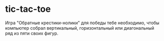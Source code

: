 # tic-tac-toe
Игра "Обратные крестики-нолики" для победы тебе необходимо, чтобы компьютер собрал вертикальный, 
горизонтальный или диагональный ряд из пяти своих фигур.
